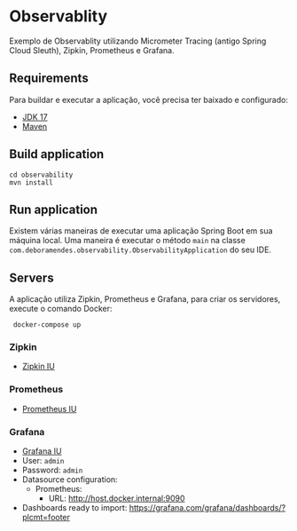 # Observablity

Exemplo de Observablity utilizando Micrometer Tracing (antigo Spring Cloud Sleuth), Zipkin, Prometheus e Grafana.

## Requirements

Para buildar e executar a aplicação, você precisa ter baixado e configurado:

- [JDK 17](https://www.oracle.com/br/java/technologies/javase/jdk17-archive-downloads.html)
- [Maven](https://maven.apache.org)

## Build application
```shell
cd observability
mvn install
```


## Run application

Existem várias maneiras de executar uma aplicação Spring Boot em sua máquina local. 
Uma maneira é executar o método `main` na classe `com.deboramendes.observability.ObservabilityApplication` do seu IDE.

## Servers

A aplicação utiliza Zipkin, Prometheus e Grafana, para criar os servidores, execute o comando Docker:

```shell
 docker-compose up 
```

### Zipkin

- [Zipkin IU](http://localhost:9411/zipkin/)

### Prometheus
- [Prometheus IU](http://localhost:9090/targets?search=)

### Grafana
- [Grafana IU](http://localhost:3000)
- User: `admin`
- Password: `admin`
- Datasource configuration:
  - Prometheus:
    - URL: http://host.docker.internal:9090
- Dashboards ready to import: https://grafana.com/grafana/dashboards/?plcmt=footer